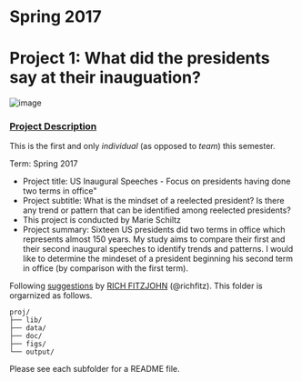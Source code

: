 # Spring 2017
# Project 1: What did the presidents say at their inauguation?

![image](figs/title.jpg)

### [Project Description](doc/)
This is the first and only *individual* (as opposed to *team*) this semester.

Term: Spring 2017

+ Project title: US Inaugural Speeches - Focus on presidents having done two terms in office"
+ Project subtitle: What is the mindset of a reelected president? Is there any trend or pattern that can be identified among reelected presidents?
+ This project is conducted by Marie Schiltz
+ Project summary: Sixteen US presidents did two terms in office which represents almost 150 years. My study aims to compare their first and their second inaugural speeches to identify trends and patterns. I would like to determine the mindeset of a president beginning his second term in office (by comparison with the first term). 

Following [suggestions](http://nicercode.github.io/blog/2013-04-05-projects/) by [RICH FITZJOHN](http://nicercode.github.io/about/#Team) (@richfitz). This folder is orgarnized as follows.

```
proj/
├── lib/
├── data/
├── doc/
├── figs/
└── output/
```

Please see each subfolder for a README file.
